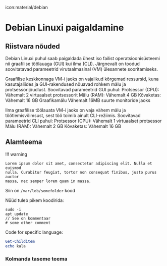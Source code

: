 icon:material/debian

# Debian Linuxi paigaldamine

##  Riistvara nõuded

Debian Linuxi puhul saab paigaldada ühest iso failist operatsioonisüsteemi nii graafilise töölauaga (GUI) kui ilma (CLI). Järgnevalt on toodud soovitatavad parameetrid virutaalmasinal (VM) ülesannete sooritamiseks.

Graafilise keskkonnaga VM-i jaoks on vajalikud kõrgemad ressursid, kuna kasutajaliides ja GUI-rakendused nõuavad rohkem mälu ja protsessorijõudlust.
Soovitavad parameetrid GUI puhul:
Protsessor (CPU): Vähemalt 2 virtuaalset protsessorit
Mälu (RAM): Vähemalt 4 GB
Kõvaketas: Vähemalt 16 GB
Graafikamälu Vähemalt 16MB suurte monitoride jaoks

Ilma graafilise töölauata VM-i jaoks on vaja vähem mälu ja töötlemisvõimsust, sest töö toimib ainult CLI-režiimis.
Soovitavad parameetrid CLI puhul:
Protsessor (CPU): Vähemalt 1 virtuaalset protsessor
Mälu (RAM): Vähemalt 2 GB
Kõvaketas: Vähemalt 16 GB


## Alamteema

!!! warning

    Lorem ipsum dolor sit amet, consectetur adipiscing elit. Nulla et euismod
    nulla. Curabitur feugiat, tortor non consequat finibus, justo purus auctor
    massa, nec semper lorem quam in massa.

Siin on `/var/lob/somefolder` kood

Nüüd tuleb pikem koodirida:

```
sudo -i
apt update
// See on kommentaar
# some other comment
```

Code for specific language:

``` ps1
Get-Childitem
echo kala

```


### Kolmanda taseme teema
